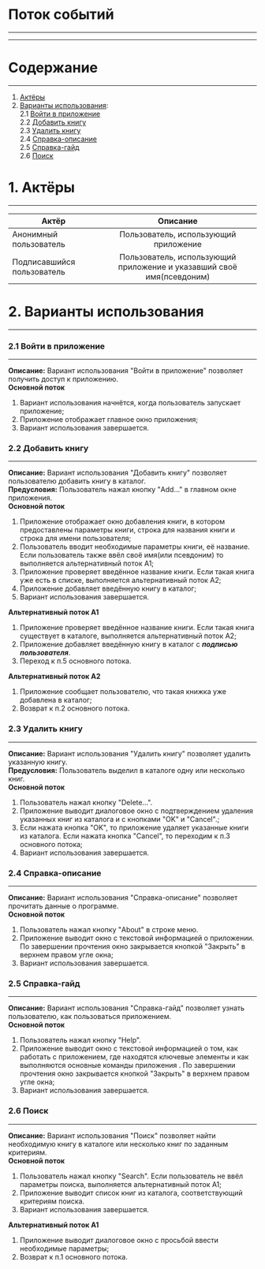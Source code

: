 # Поток событий
***
***
# Содержание 
_____
1) [Актёры](#actors) 
2) [Варианты использования](#use_case):  
2.1 [Войти в приложение](#enter_application)  
2.2 [Добавить книгу](#add_book)  
2.3 [Удалить книгу](#delete_book)  
2.4 [Справка-описание](#about)  
2.5 [Справка-гайд](#help)  
2.6 [Поиск](#search)

<a name="actors"/>

# 1. Актёры
***
| Актёр                      | Описание           | 
| -------------              |:------------------:| 
| Анонимный пользователь     | Пользователь, использующий приложение    |
| Подписавшийся пользователь | Пользователь, использующий приложение и указавший своё имя(псевдоним) | 

<a name="use_case"/>

# 2. Варианты использования
***

<a name="enter_application"/>

### 2.1 Войти в приложение
***
**Описание:** Вариант использования "Войти в приложение" позволяет получить доступ к приложению.  
**Основной поток**
1. Вариант использования начнётся, когда пользователь запускает приложение;
2. Приложение отображает главное окно приложения;
3. Вариант использования завершается.

<a name="add_book"/>

### 2.2 Добавить книгу
***
**Описание:** Вариант использования "Добавить книгу" позволяет пользователю добавить книгу в каталог.  
**Предусловия:** Пользователь нажал кнопку "Add..." в главном окне приложения.  
**Основной поток**  
1. Приложение отображает окно добавления книги, в котором предоставлены параметры книги, строка для названия книги и строка для имени пользователя;  
2. Пользователь вводит необходимые параметры книги, её название. Если пользователь также ввёл своё имя(или псевдоним) то выполняется альтернативный поток A1;  
3. Приложение проверяет введённое название книги. Если такая книга уже есть в списке, выполняется альтернативный поток А2;  
4. Приложение добавляет введённую книгу в каталог;  
5. Вариант использования завершается.  

**Альтернативный поток А1**  
1. Приложение проверяет введённое название книги. Если такая книга существует в каталоге, выполняется альтернативный поток А2;  
2. Приложение добавляет введённую книгу в каталог с **_подписью пользователя_**.  
3. Переход к п.5 основного потока.  

**Альтернативный поток А2**  
1. Приложение сообщает пользователю, что такая книжка уже добавлена в каталог;  
2. Возврат к п.2 основного потока.  

<a name="delete_book"/>

### 2.3 Удалить книгу  
***
**Описание:** Вариант использования "Удалить книгу" позволяет удалить указанную книгу.  
**Предусловия:** Пользователь выделил в каталоге одну или несколько книг.  
**Основной поток**  
1. Пользователь нажал кнопку "Delete...".
2. Приложение выводит диалоговое окно с подтверждением удаления указанных книг из каталога и с кнопками "OK" и "Cancel".;
3. Если нажата кнопка "OK", то приложение удаляет указанные книги из каталога. Если нажата кнопка "Cancel", то переходим к п.3 основного потока;
4. Вариант использования завершается.

<a name="about"/>

### 2.4 Справка-описание  
***
**Описание:** Вариант использования "Справка-описание" позволяет прочитать данные о программе.  
**Основной поток**  
1. Пользователь нажал кнопку "About" в строке меню.
2. Приложение выводит окно с текстовой информацией о приложении. По завершении прочтения окно закрывается кнопкой "Закрыть" в верхнем правом угле окна;
3. Вариант использования завершается.

<a name="help"/>

### 2.5 Справка-гайд  
***
**Описание:** Вариант использования "Справка-гайд" позволяет узнать пользователю, как пользоваться приложением.  
**Основной поток**  
1. Пользователь нажал кнопку "Help".
2. Приложение выводит окно с текстовой информацией о том, как работать с приложением, где находятся ключевые элементы и как выполняются основные команды приложения . По завершении прочтения окно закрывается кнопкой "Закрыть" в верхнем правом угле окна;
3. Вариант использования завершается.

<a name="search"/>

### 2.6 Поиск  
***
**Описание:** Вариант использования "Поиск" позволяет найти необходимую книгу в каталоге или несколько книг по заданным критериям.  
**Основной поток**  
1. Пользователь нажал кнопку "Search". Если пользователь не ввёл параметры поиска, выполняется альтернативный поток А1;
2. Приложение выводит список книг из каталога, соответствующий критериям поиска.
3. Вариант использования завершается.

**Альтернативный поток А1**  
1. Приложение выводит диалоговое окно с просьбой ввести необходимые параметры;
2. Возврат к п.1 основного потока.
